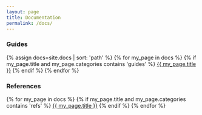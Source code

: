 ```yaml
---
layout: page
title: Documentation
permalink: /docs/
---
```


<h3>Guides</h3>
{% assign docs=site.docs | sort: 'path' %}
{% for my_page in docs %}
  {% if my_page.title and my_page.categories contains 'guides' %}
  <a class="page-link" href="{{ my_page.url | prepend: site.url }}">{{ my_page.title }}</a>
  {% endif %}
{% endfor %}


<h3>References</h3>
{% for my_page in docs %}
  {% if my_page.title and my_page.categories contains 'refs' %}
  <a class="page-link" href="{{ my_page.url | prepend: site.url }}">{{ my_page.title }}</a>
  {% endif %}
{% endfor %}